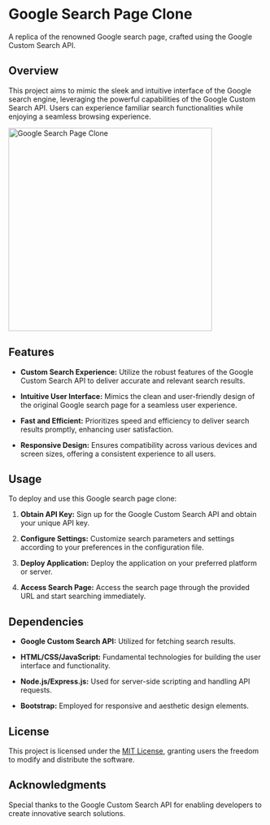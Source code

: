 # Google Search Page Clone

A replica of the renowned Google search page, crafted using the Google Custom Search API.

## Overview

This project aims to mimic the sleek and intuitive interface of the Google search engine, leveraging the powerful capabilities of the Google Custom Search API. Users can experience familiar search functionalities while enjoying a seamless browsing experience.

<img src="https://ibb.co/DrKmKvX" alt="Google Search Page Clone" style="width: 400px;">



## Features

- **Custom Search Experience:** Utilize the robust features of the Google Custom Search API to deliver accurate and relevant search results.
  
- **Intuitive User Interface:** Mimics the clean and user-friendly design of the original Google search page for a seamless user experience.
  
- **Fast and Efficient:** Prioritizes speed and efficiency to deliver search results promptly, enhancing user satisfaction.
  
- **Responsive Design:** Ensures compatibility across various devices and screen sizes, offering a consistent experience to all users.

## Usage

To deploy and use this Google search page clone:

1. **Obtain API Key:** Sign up for the Google Custom Search API and obtain your unique API key.
  
2. **Configure Settings:** Customize search parameters and settings according to your preferences in the configuration file.
  
3. **Deploy Application:** Deploy the application on your preferred platform or server.
  
4. **Access Search Page:** Access the search page through the provided URL and start searching immediately.

## Dependencies

- **Google Custom Search API:** Utilized for fetching search results.
  
- **HTML/CSS/JavaScript:** Fundamental technologies for building the user interface and functionality.
  
- **Node.js/Express.js:** Used for server-side scripting and handling API requests.
  
- **Bootstrap:** Employed for responsive and aesthetic design elements.

## License

This project is licensed under the [MIT License](LICENSE), granting users the freedom to modify and distribute the software.

## Acknowledgments

Special thanks to the Google Custom Search API for enabling developers to create innovative search solutions.
